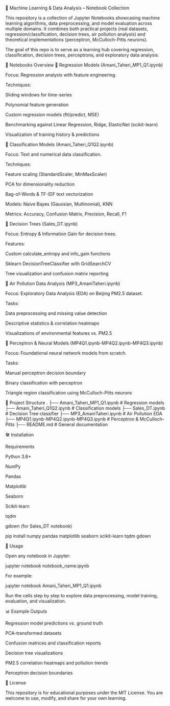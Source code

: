 🧠 Machine Learning & Data Analysis – Notebook Collection

This repository is a collection of Jupyter Notebooks showcasing machine learning algorithms, data preprocessing, and model evaluation across multiple domains.
It combines both practical projects (real datasets, regression/classification, decision trees, air pollution analysis) and theoretical implementations (perceptron, McCulloch-Pitts neurons).

The goal of this repo is to serve as a learning hub covering regression, classification, decision trees, perceptrons, and exploratory data analysis.

📘 Notebooks Overview
🔹 Regression Models (Amani_Taheri_MP1_Q1.ipynb)

Focus: Regression analysis with feature engineering.

Techniques:

Sliding windows for time-series

Polynomial feature generation

Custom regression models (fit/predict, MSE)

Benchmarking against Linear Regression, Ridge, ElasticNet (scikit-learn)

Visualization of training history & predictions

🔹 Classification Models (Amani_Taheri_Q1Q2.ipynb)

Focus: Text and numerical data classification.

Techniques:

Feature scaling (StandardScaler, MinMaxScaler)

PCA for dimensionality reduction

Bag-of-Words & TF-IDF text vectorization

Models: Naive Bayes (Gaussian, Multinomial), KNN

Metrics: Accuracy, Confusion Matrix, Precision, Recall, F1

🔹 Decision Trees (Sales_DT.ipynb)

Focus: Entropy & Information Gain for decision trees.

Features:

Custom calculate_entropy and info_gain functions

Sklearn DecisionTreeClassifier with GridSearchCV

Tree visualization and confusion matrix reporting

🔹 Air Pollution Data Analysis (MP3_AmaniTaheri.ipynb)

Focus: Exploratory Data Analysis (EDA) on Beijing PM2.5 dataset.

Tasks:

Data preprocessing and missing value detection

Descriptive statistics & correlation heatmaps

Visualizations of environmental features vs. PM2.5

🔹 Perceptron & Neural Models (MP4Q1.ipynb-MP4Q2.ipynb-MP4Q3.ipynb)

Focus: Foundational neural network models from scratch.

Tasks:

Manual perceptron decision boundary

Binary classification with perceptron

Triangle region classification using McCulloch-Pitts neurons

📂 Project Structure
.
├── Amani_Taheri_MP1_Q1.ipynb               # Regression models
├── Amani_Taheri_Q1Q2.ipynb                 # Classification models
├── Sales_DT.ipynb                          # Decision Tree classifier
├── MP3_AmaniTaheri.ipynb                   # Air Pollution EDA
├── MP4Q1.ipynb-MP4Q2.ipynb-MP4Q3.ipynb     # Perceptron & McCulloch-Pitts
├── README.md                               # General documentation

🛠️ Installation

Requirements

Python 3.8+

NumPy

Pandas

Matplotlib

Seaborn

Scikit-learn

tqdm

gdown (for Sales_DT notebook)

pip install numpy pandas matplotlib seaborn scikit-learn tqdm gdown

📖 Usage

Open any notebook in Jupyter:

jupyter notebook notebook_name.ipynb


For example:

jupyter notebook Amani_Taheri_MP1_Q1.ipynb


Run the cells step by step to explore data preprocessing, model training, evaluation, and visualization.

📊 Example Outputs

Regression model predictions vs. ground truth

PCA-transformed datasets

Confusion matrices and classification reports

Decision tree visualizations

PM2.5 correlation heatmaps and pollution trends

Perceptron decision boundaries

📜 License

This repository is for educational purposes under the MIT License.
You are welcome to use, modify, and share for your own learning.
